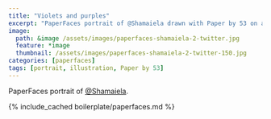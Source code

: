 ```yaml
---
title: "Violets and purples"
excerpt: "PaperFaces portrait of @Shamaiela drawn with Paper by 53 on an iPad."
image: 
  path: &image /assets/images/paperfaces-shamaiela-2-twitter.jpg 
  feature: *image
  thumbnail: /assets/images/paperfaces-shamaiela-2-twitter-150.jpg
categories: [paperfaces]
tags: [portrait, illustration, Paper by 53]
---
```


PaperFaces portrait of [@Shamaiela](https://twitter.com/Shamaiela).

{% include_cached boilerplate/paperfaces.md %}
